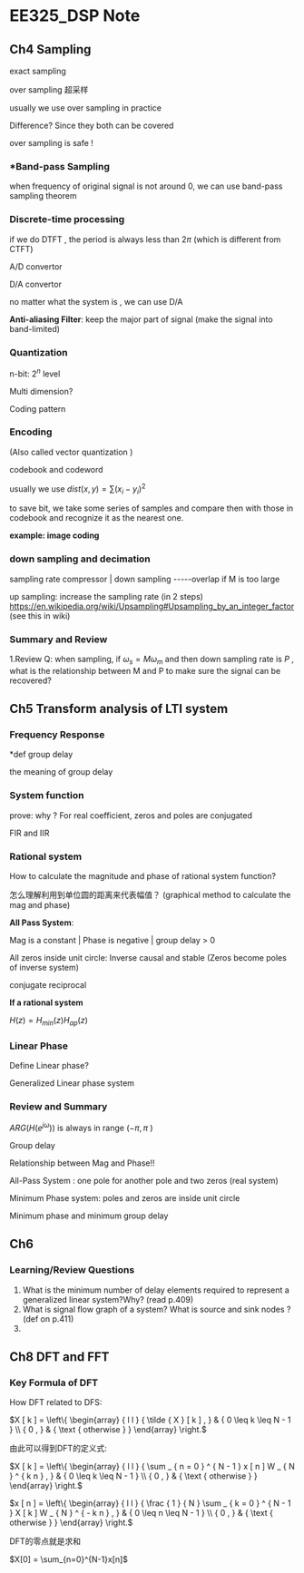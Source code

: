 # EE325_DSP Note

## Ch4 Sampling

exact sampling

over sampling 超采样

usually we use over sampling in practice

Difference?  Since they both can be covered

over sampling is safe !

### *Band-pass Sampling

when frequency of original signal is not around 0, we can use band-pass sampling theorem

### Discrete-time processing

if we do DTFT , the period is always less than $2\pi$  (which is different from CTFT)

A/D convertor

D/A convertor

no matter what the system is , we can use D/A 

**Anti-aliasing Filter**: keep the major part of signal (make the signal into band-limited)



### Quantization 

n-bit: $2^n$ level

Multi dimension? 

Coding pattern



### Encoding

(Also called vector quantization )

codebook and codeword

usually we use $dist(x,y) = \sum{(x_i-y_i)^2}$

to save bit, we take some series of samples and compare then with those in codebook and recognize it as the nearest one.

**example: image coding**



### down sampling and decimation

sampling rate compressor | down sampling -----overlap if M is too large

up sampling: increase the sampling rate (in 2 steps) https://en.wikipedia.org/wiki/Upsampling#Upsampling_by_an_integer_factor (see this in wiki)









### Summary and Review

1.Review Q: when sampling, if $\omega_s = M\omega_m$ and then down sampling rate is $P$ , what is the relationship between M and P to make sure the signal can be recovered?



## Ch5 Transform analysis of LTI system 

### Frequency Response

*def group delay		

the meaning of group delay





### System function

prove: why ? For real coefficient, zeros and poles are conjugated

FIR and IIR



### Rational system

How to calculate the magnitude and phase of rational system function? 

怎么理解利用到单位圆的距离来代表幅值？ (graphical method to calculate the mag and phase)



**All Pass System**: 

Mag is a constant | Phase is negative | group delay > 0

All zeros inside unit circle: Inverse causal and stable (Zeros become poles of inverse system)

conjugate reciprocal



**If a rational system**

$H(z) = H_{min}(z)H_{ap}(z)$





### Linear Phase

Define Linear phase?

Generalized Linear phase system



### Review and Summary

$ARG(H(e^{j\omega}))$ is always in range ($-\pi,\pi$ )

Group delay

Relationship between Mag and Phase!!

All-Pass System : one pole for another pole and two zeros (real system)

Minimum Phase system:  poles and zeros are inside unit circle

Minimum phase and minimum group delay 





## Ch6

### Learning/Review Questions

1. What is the minimum number of delay elements required to represent a generalized linear system?Why? (read p.409)
2. What is signal flow graph of a system? What is source and sink nodes ? (def on p.411)
3. 

 



## Ch8 DFT and FFT



### Key Formula of DFT

How DFT related to DFS:

$X [ k ] = \left\{ \begin{array} { l l } { \tilde { X } [ k ] , } & { 0 \leq k \leq N - 1 } \\ { 0 , } & { \text { otherwise } } \end{array} \right.$

由此可以得到DFT的定义式:

$X [ k ] = \left\{ \begin{array} { l l } { \sum _ { n = 0 } ^ { N - 1 } x [ n ] W _ { N } ^ { k n } , } & { 0 \leq k \leq N - 1 } \\ { 0 , } & { \text { otherwise } } \end{array} \right.$

$x [ n ] = \left\{ \begin{array} { l l } { \frac { 1 } { N } \sum _ { k = 0 } ^ { N - 1 } X [ k ] W _ { N } ^ { - k n } , } & { 0 \leq n \leq N - 1 } \\ { 0 , } & { \text { otherwise } } \end{array} \right.$

DFT的零点就是求和

$X[0] = \sum_{n=0}^{N-1}x[n]$











